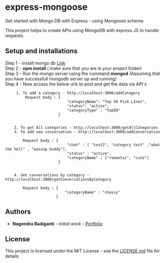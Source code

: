 # express-mongoose
Get started with Mongo DB with Express - using Mongoose schema 

This project helps to create APIs using MongoDB with express JS to handle requests. 

## Setup and installations 
Step 1 - install mongo db [Link](https://docs.mongodb.com/manual/installation/)  <br />
Step 2 - **npm install** ( make sure that you are in your project folder) <br />
Step 3 - Run the mongo server using the command **mongod** (Assuming that you have successfull mongodb server up and running) <br />
Step 4 - Now access the below urls to post and get the data via API`s <br />

         1. To add a category - http://localhost:3000/addCategory
             Request body : {
                                "categoryName": "Top 50 Pick LInes",
                                "status": "active",
                                "categoryType" : "top50"
                            }
             

        2. To get All categories - http://localhost:3000/getAllCategories
        3. To add new conversation - http://localhost:3000/addConversation
            
            Request body : {        
                                "chat" : [ "test2", "category test" ,"what the hell" , "wassup buddy"],
                                "status" : "active",
                                "categoryName" : ["romantic", "cute"]
                            }
               

        4. Get conversations by category - http://localhost:3000/getConversationsByCategory
            
            Request body : {
                               "categoryName" : "chessy"
                           }
              
        
## Authors

* **Nagendra Badiganti** - *Initial work* - [Portfolio](http://nagendra.mobi)

## License

This project is licensed under the MIT License - see the [LICENSE.md](LICENSE.md) file for details
